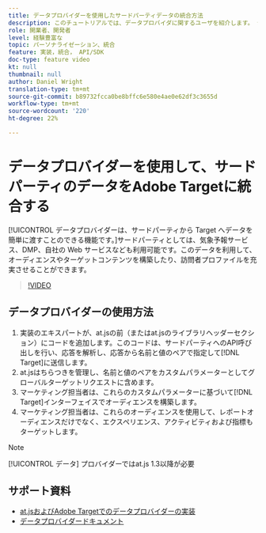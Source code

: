 ```yaml
---
title: データプロバイダーを使用したサードパーティデータの統合方法
description: このチュートリアルでは、データプロバイダに関するユーザを紹介します。 データプロバイダー機能を使用して、サードパーティからAdobe Targetに簡単にデータを渡す方法を説明します。
role: 開業者、開発者
level: 経験豊富な
topic: パーソナライゼーション、統合
feature: 実装，統合， API/SDK
doc-type: feature video
kt: null
thumbnail: null
author: Daniel Wright
translation-type: tm+mt
source-git-commit: b89732fcca0be8bffc6e580e4ae0e62df3c3655d
workflow-type: tm+mt
source-wordcount: '220'
ht-degree: 22%

---
```



# データプロバイダーを使用して、サードパーティのデータをAdobe Targetに統合する

[!UICONTROL データプロバイダーは、サードパーティから Target へデータを簡単に渡すことのできる機能です。]サードパーティとしては、気象予報サービス、DMP、自社の Web サービスなども利用可能です。このデータを利用して、オーディエンスやターゲットコンテンツを構築したり、訪問者プロファイルを充実させることができます。

>[!VIDEO](https://video.tv.adobe.com/v/22349/?quality=12)

## データプロバイダーの使用方法

1. 実装のエキスパートが、at.jsの前（またはat.jsのライブラリヘッダーセクション）にコードを追加します。このコードは、サードパーティへのAPI呼び出しを行い、応答を解析し、応答から名前と値のペアで指定して[!DNL Target]に送信します。
1. at.jsはちらつきを管理し、名前と値のペアをカスタムパラメーターとしてグローバルターゲットリクエストに含めます。
1. マーケティング担当者は、これらのカスタムパラメーターに基づいて[!DNL Target]インターフェイスでオーディエンスを構築します。
1. マーケティング担当者は、これらのオーディエンスを使用して、レポートオーディエンスだけでなく、エクスペリエンス、アクティビティおよび指標もターゲットします。

>[!NOTE]
>
>[!UICONTROL データ] プロバイダーではat.js 1.3以降が必要

## サポート資料

* [at.jsおよびAdobe Targetでのデータプロバイダーの実装](implement-data-providers-to-integrate-third-party-data.md)
* [データプロバイダードキュメント](https://docs.adobe.com/content/help/en/target/using/implement-target/client-side/functions-overview/targetgobalsettings.html#data-providers)